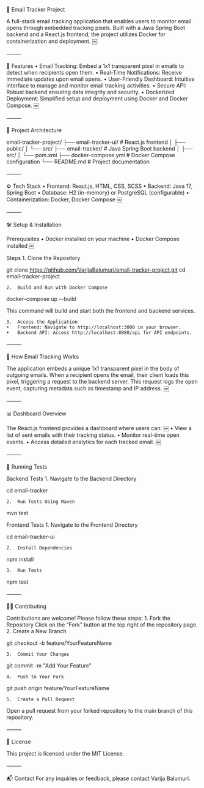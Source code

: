 📧 Email Tracker Project

A full-stack email tracking application that enables users to monitor email opens through embedded tracking pixels. Built with a Java Spring Boot backend and a React.js frontend, the project utilizes Docker for containerization and deployment. ￼

⸻

🚀 Features
	•	Email Tracking: Embed a 1x1 transparent pixel in emails to detect when recipients open them.
	•	Real-Time Notifications: Receive immediate updates upon email opens.
	•	User-Friendly Dashboard: Intuitive interface to manage and monitor email tracking activities.
	•	Secure API: Robust backend ensuring data integrity and security.
	•	Dockerized Deployment: Simplified setup and deployment using Docker and Docker Compose. ￼

⸻

🧱 Project Architecture

email-tracker-project/
├── email-tracker-ui/           # React.js frontend
│   ├── public/
│   └── src/
├── email-tracker/              # Java Spring Boot backend
│   ├── src/
│   └── pom.xml
├── docker-compose.yml          # Docker Compose configuration
└── README.md                   # Project documentation


⸻

⚙️ Tech Stack
	•	Frontend: React.js, HTML, CSS, SCSS
	•	Backend: Java 17, Spring Boot
	•	Database: H2 (in-memory) or PostgreSQL (configurable)
	•	Containerization: Docker, Docker Compose ￼

⸻

🛠️ Setup & Installation

Prerequisites
	•	Docker installed on your machine
	•	Docker Compose installed ￼

Steps
	1.	Clone the Repository

git clone https://github.com/VarijaBalumuri/email-tracker-project.git
cd email-tracker-project


	2.	Build and Run with Docker Compose

docker-compose up --build

This command will build and start both the frontend and backend services.

	3.	Access the Application
	•	Frontend: Navigate to http://localhost:3000 in your browser.
	•	Backend API: Access http://localhost:8080/api for API endpoints.

⸻

📩 How Email Tracking Works

The application embeds a unique 1x1 transparent pixel in the body of outgoing emails. When a recipient opens the email, their client loads this pixel, triggering a request to the backend server. This request logs the open event, capturing metadata such as timestamp and IP address. ￼

⸻

📊 Dashboard Overview

The React.js frontend provides a dashboard where users can: ￼
	•	View a list of sent emails with their tracking status.
	•	Monitor real-time open events.
	•	Access detailed analytics for each tracked email. ￼

⸻

🧪 Running Tests

Backend Tests
	1.	Navigate to the Backend Directory

cd email-tracker


	2.	Run Tests Using Maven

mvn test



Frontend Tests
	1.	Navigate to the Frontend Directory

cd email-tracker-ui


	2.	Install Dependencies

npm install


	3.	Run Tests

npm test



⸻

🧑‍💻 Contributing

Contributions are welcome! Please follow these steps:
	1.	Fork the Repository
Click on the “Fork” button at the top right of the repository page.
	2.	Create a New Branch

git checkout -b feature/YourFeatureName


	3.	Commit Your Changes

git commit -m "Add Your Feature"


	4.	Push to Your Fork

git push origin feature/YourFeatureName


	5.	Create a Pull Request
Open a pull request from your forked repository to the main branch of this repository.

⸻

📄 License

This project is licensed under the MIT License.

⸻

📬 Contact
For any inquiries or feedback, please contact Varija Balumuri.
